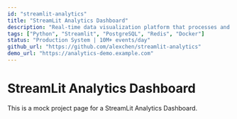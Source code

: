 ```yaml
---
id: "streamlit-analytics"
title: "StreamLit Analytics Dashboard"
description: "Real-time data visualization platform that processes and displays analytics from multiple data sources."
tags: ["Python", "Streamlit", "PostgreSQL", "Redis", "Docker"]
status: "Production System | 10M+ events/day"
github_url: "https://github.com/alexchen/streamlit-analytics"
demo_url: "https://analytics-demo.example.com"
---
```


# StreamLit Analytics Dashboard

This is a mock project page for a StreamLit Analytics Dashboard.
